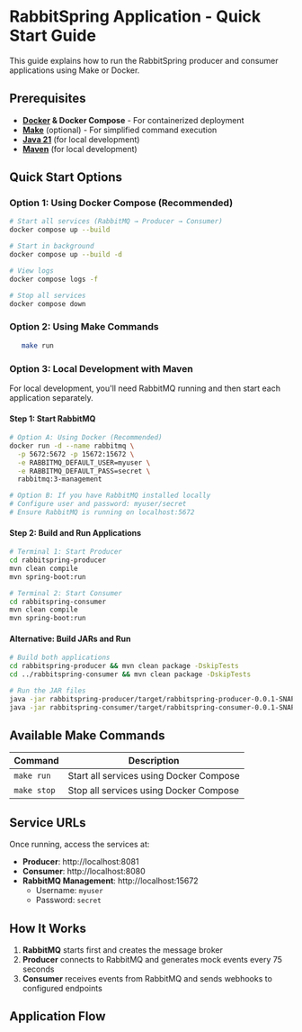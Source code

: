 # RabbitSpring Application - Quick Start Guide

This guide explains how to run the RabbitSpring producer and consumer applications using Make or Docker.

## Prerequisites

- **[Docker](https://docs.docker.com/engine/install/ubuntu/) & Docker Compose** - For containerized deployment
- **[Make](https://linuxgenie.net/install-use-make-ubuntu-22-04/)** (optional) - For simplified command execution
- **[Java 21](https://builds.openlogic.com/downloadJDK/openlogic-openjdk/21.0.8+9/openlogic-openjdk-21.0.8+9-linux-x64.tar.gz)** (for local development)
- **[Maven](https://www.digitalocean.com/community/tutorials/install-maven-linux-ubuntu)** (for local development)

## Quick Start Options

### Option 1: Using Docker Compose (Recommended)

```bash
# Start all services (RabbitMQ → Producer → Consumer)
docker compose up --build

# Start in background
docker compose up --build -d

# View logs
docker compose logs -f

# Stop all services
docker compose down
```

### Option 2: Using Make Commands

```bash
   make run
```

### Option 3: Local Development with Maven

For local development, you'll need RabbitMQ running and then start each application separately.

#### Step 1: Start RabbitMQ
```bash
# Option A: Using Docker (Recommended)
docker run -d --name rabbitmq \
  -p 5672:5672 -p 15672:15672 \
  -e RABBITMQ_DEFAULT_USER=myuser \
  -e RABBITMQ_DEFAULT_PASS=secret \
  rabbitmq:3-management

# Option B: If you have RabbitMQ installed locally
# Configure user and password: myuser/secret
# Ensure RabbitMQ is running on localhost:5672
```

#### Step 2: Build and Run Applications
```bash
# Terminal 1: Start Producer
cd rabbitspring-producer
mvn clean compile
mvn spring-boot:run

# Terminal 2: Start Consumer  
cd rabbitspring-consumer
mvn clean compile
mvn spring-boot:run
```

#### Alternative: Build JARs and Run
```bash
# Build both applications
cd rabbitspring-producer && mvn clean package -DskipTests
cd ../rabbitspring-consumer && mvn clean package -DskipTests

# Run the JAR files
java -jar rabbitspring-producer/target/rabbitspring-producer-0.0.1-SNAPSHOT.jar
java -jar rabbitspring-consumer/target/rabbitspring-consumer-0.0.1-SNAPSHOT.jar
```

## Available Make Commands

| Command | Description |
|---------|-------------|
| `make run` | Start all services using Docker Compose |
| `make stop` | Stop all services using Docker Compose |


## Service URLs

Once running, access the services at:

- **Producer**: http://localhost:8081
- **Consumer**: http://localhost:8080  
- **RabbitMQ Management**: http://localhost:15672
  - Username: `myuser`
  - Password: `secret`

## How It Works

1. **RabbitMQ** starts first and creates the message broker
2. **Producer** connects to RabbitMQ and generates mock events every 75 seconds
3. **Consumer** receives events from RabbitMQ and sends webhooks to configured endpoints

## Application Flow
